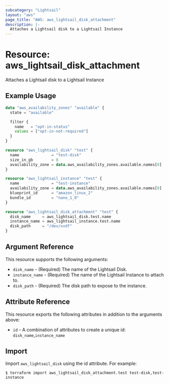 ```yaml
---
subcategory: "Lightsail"
layout: "aws"
page_title: "AWS: aws_lightsail_disk_attachment"
description: |-
  Attaches a Lightsail disk to a Lightsail Instance
---
```


# Resource: aws_lightsail_disk_attachment

Attaches a Lightsail disk to a Lightsail Instance

## Example Usage

```terraform
data "aws_availability_zones" "available" {
  state = "available"

  filter {
    name   = "opt-in-status"
    values = ["opt-in-not-required"]
  }
}

resource "aws_lightsail_disk" "test" {
  name              = "test-disk"
  size_in_gb        = 8
  availability_zone = data.aws_availability_zones.available.names[0]
}

resource "aws_lightsail_instance" "test" {
  name              = "test-instance"
  availability_zone = data.aws_availability_zones.available.names[0]
  blueprint_id      = "amazon_linux_2"
  bundle_id         = "nano_1_0"
}

resource "aws_lightsail_disk_attachment" "test" {
  disk_name     = aws_lightsail_disk.test.name
  instance_name = aws_lightsail_instance.test.name
  disk_path     = "/dev/xvdf"
}
```

## Argument Reference

This resource supports the following arguments:

* `disk_name` - (Required) The name of the Lightsail Disk.
* `instance_name` - (Required) The name of the Lightsail Instance to attach to.
* `disk_path` - (Required) The disk path to expose to the instance.

## Attribute Reference

This resource exports the following attributes in addition to the arguments above:

* `id` - A combination of attributes to create a unique id: `disk_name`,`instance_name`

## Import

Import `aws_lightsail_disk` using the id attribute. For example:

```
$ terraform import aws_lightsail_disk_attachment.test test-disk,test-instance
```
